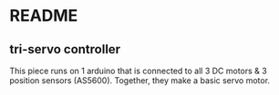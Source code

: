 # README

## tri-servo controller

This piece runs on 1 arduino that is connected to all 3 DC motors & 3 position sensors (AS5600). Together, they make a basic servo motor. 
